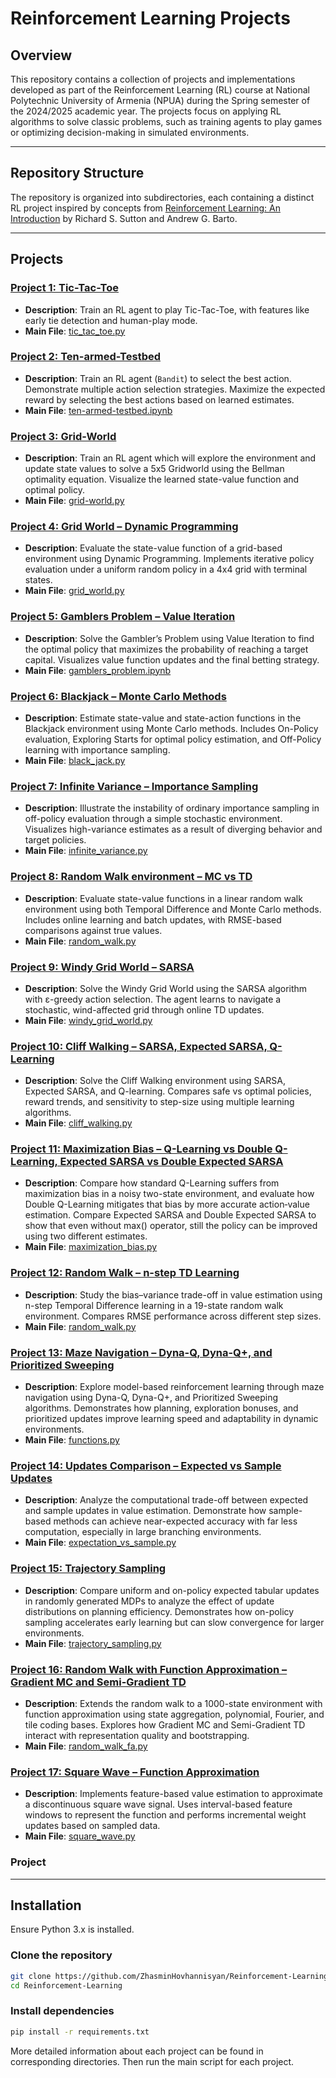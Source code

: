 # Reinforcement Learning Projects 

## Overview

This repository contains a collection of projects and implementations developed as part of the Reinforcement Learning (RL) course 
at National Polytechnic University of Armenia (NPUA) during the Spring semester of the 2024/2025 academic year.
The projects focus on applying RL algorithms to solve classic problems, such as training agents to play games or optimizing decision-making in simulated environments.

---

## Repository Structure
The repository is organized into subdirectories, each containing a distinct RL project inspired by 
concepts from [Reinforcement Learning: An Introduction](http://incompleteideas.net/book/RLbook2020.pdf) by Richard S. Sutton and Andrew G. Barto.

---

## Projects 

### [Project 1: Tic-Tac-Toe](tic-tac-toe/)
- **Description**: Train an RL agent to play Tic-Tac-Toe, with features like early tie detection and human-play mode.
- **Main File**: [tic_tac_toe.py](tic-tac-toe/src/tic_tac_toe.py)

### [Project 2: Ten-armed-Testbed](ten-armed-testbed/)
- **Description**: Train an RL agent (`Bandit`) to select the best action. Demonstrate multiple action selection strategies. Maximize the expected reward by selecting the best actions based on learned estimates.
- **Main File**: [ten-armed-testbed.ipynb](ten-armed-testbed/notebooks/ten_armed_testbed.ipynb)

### [Project 3: Grid-World](gridworld-mdp/)
- **Description**: Train an RL agent which will explore the environment and update state values to solve a 5x5 Gridworld using the Bellman optimality equation. Visualize the learned state-value function and optimal policy.
- **Main File**: [grid-world.py](gridworld-mdp/src/grid_world.py)

### [Project 4: Grid World – Dynamic Programming](gridworld-dp/)
- **Description**: Evaluate the state-value function of a grid-based environment using Dynamic Programming. Implements iterative policy evaluation under a uniform random policy in a 4x4 grid with terminal states.
- **Main File**: [grid_world.py](gridworld-dp/src/grid_world.py)

### [Project 5: Gamblers Problem – Value Iteration](gambler-problem/)
- **Description**: Solve the Gambler’s Problem using Value Iteration to find the optimal policy that maximizes the probability of reaching a target capital. Visualizes value function updates and the final betting strategy.
- **Main File**: [gamblers_problem.ipynb](gambler-problem/notebooks/gamblers_problem.ipynb)

### [Project 6: Blackjack – Monte Carlo Methods](blackjack/)  
- **Description**: Estimate state-value and state-action functions in the Blackjack environment using Monte Carlo methods. Includes On-Policy evaluation, Exploring Starts for optimal policy estimation, and Off-Policy learning with importance sampling.  
- **Main File**: [black_jack.py](blackjack/src/black_jack.py)

### [Project 7: Infinite Variance – Importance Sampling](infinite-variance/)  
- **Description**: Illustrate the instability of ordinary importance sampling in off-policy evaluation through a simple stochastic environment. Visualizes high-variance estimates as a result of diverging behavior and target policies.  
- **Main File**: [infinite_variance.py](infinite-variance/src/infinite_variance.py)

### [Project 8: Random Walk environment – MC vs TD](random-walk/)
- **Description**: Evaluate state-value functions in a linear random walk environment using both Temporal Difference and Monte Carlo methods. Includes online learning and batch updates, with RMSE-based comparisons against true values.  
- **Main File**: [random_walk.py](random-walk/src/random_walk.py)

### [Project 9: Windy Grid World – SARSA](windy-gridworld/)
- **Description**:  Solve the Windy Grid World using the SARSA algorithm with ε-greedy action selection. The agent learns to navigate a stochastic, wind-affected grid through online TD updates.
- **Main File**: [windy_grid_world.py](windy-gridworld/src/windy_grid_world.py)

### [Project 10: Cliff Walking – SARSA, Expected SARSA, Q-Learning](cliff-walking/)
- **Description**: Solve the Cliff Walking environment using SARSA, Expected SARSA, and Q-learning. Compares safe vs optimal policies, reward trends, and sensitivity to step-size using multiple learning algorithms.  
- **Main File**: [cliff_walking.py](cliff-walking/src/cliff_walking.py)

### [Project 11: Maximization Bias – Q-Learning vs Double Q-Learning, Expected SARSA vs Double Expected SARSA](maximization-bias/)
- **Description**: Compare how standard Q-Learning suffers from maximization bias in a noisy two-state environment, and evaluate how Double Q-Learning mitigates that bias by more accurate action‐value estimation. Compare Expected SARSA and Double Expected SARSA to show that even without max() operator, still the policy can be improved using two different estimates.
- **Main File**: [maximization_bias.py](maximization-bias/src/maximization_bias.py)

### [Project 12: Random Walk – n-step TD Learning](random-walk-ntd/)  
- **Description**: Study the bias–variance trade-off in value estimation using n-step Temporal Difference learning in a 19-state random walk environment. Compares RMSE performance across different step sizes.  
- **Main File**: [random_walk.py](random-walk-ntd/src/random_walk.py)

### [Project 13: Maze Navigation – Dyna-Q, Dyna-Q+, and Prioritized Sweeping](mazes/)
- **Description**: Explore model-based reinforcement learning through maze navigation using Dyna-Q, Dyna-Q+, and Prioritized Sweeping algorithms. Demonstrates how planning, exploration bonuses, and prioritized updates improve learning speed and adaptability in dynamic environments.  
- **Main File**: [functions.py](mazes/src/functions.py)

### [Project 14: Updates Comparison – Expected vs Sample Updates](updates-comparison/)
- **Description**: Analyze the computational trade-off between expected and sample updates in value estimation. Demonstrate how sample-based methods can achieve near-expected accuracy with far less computation, especially in large branching environments. 
- **Main File**: [expectation_vs_sample.py](updates-comparison/src/expectation_vs_sample.py)

### [Project 15: Trajectory Sampling](trajectory-sampling/)
- **Description**: Compare uniform and on-policy expected tabular updates in randomly generated MDPs to analyze the effect of update distributions on planning efficiency. Demonstrates how on-policy sampling accelerates early learning but can slow convergence for larger environments.
- **Main File**: [trajectory_sampling.py](trajectory-sampling/src/trajectory_sampling.py)

### [Project 16: Random Walk with Function Approximation – Gradient MC and Semi-Gradient TD](random-walk-fa/)  
- **Description**: Extends the random walk to a 1000-state environment with function approximation using state aggregation, polynomial, Fourier, and tile coding bases. Explores how Gradient MC and Semi-Gradient TD interact with representation quality and bootstrapping.  
- **Main File**: [random_walk_fa.py](random-walk-fa/src/random_walk_fa.py)

### [Project 17: Square Wave – Function Approximation](coarse-coding/)
- **Description**: Implements feature-based value estimation to approximate a discontinuous square wave signal. Uses interval-based feature windows to represent the function and performs incremental weight updates based on sampled data.
- **Main File**: [square_wave.py](coarse-coding/src/square_wave.py)


### Project 


---

## Installation

Ensure Python 3.x is installed.

### Clone the repository 
```bash 
git clone https://github.com/ZhasminHovhannisyan/Reinforcement-Learning.git
cd Reinforcement-Learning
```
### Install dependencies
```bash
pip install -r requirements.txt
```
More detailed information about each project can be found in corresponding directories.
Then run the main script for each project.
